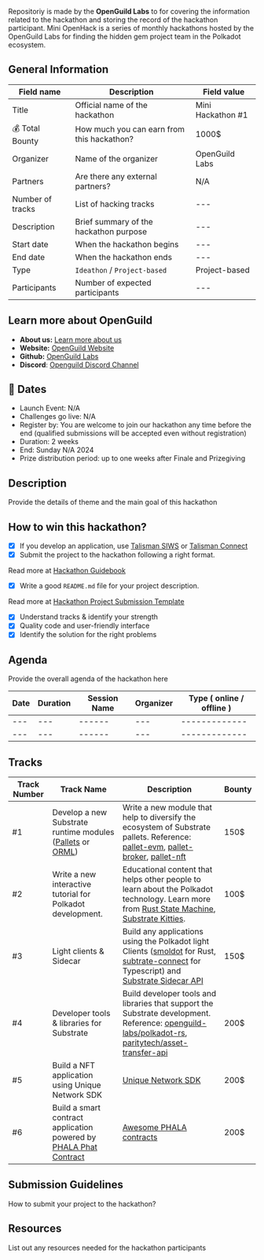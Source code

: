 Repositoriy is made by the **OpenGuild Labs** to for covering the information related to the hackathon and storing the record of the hackathon participant. Mini OpenHack is a series of monthly hackathons hosted by the OpenGuild Labs for finding the hidden gem project team in the Polkadot ecosystem. 

## General Information
<!-- Replace `---` with the hackathon information -->
| Field name | Description | Field value |
| ------------- | ------ | ------------- |
| Title | Official name of the hackathon | Mini Hackathon #1 |
| 💰 Total Bounty | How much you can earn from this hackathon? | 1000$ |
| Organizer | Name of the organizer | OpenGuild Labs |
| Partners | Are there any external partners? | N/A |
| Number of tracks | List of hacking tracks | --- |
| Description | Brief summary of the hackathon purpose | --- |
| Start date | When the hackathon begins | --- |
| End date | When the hackathon ends | --- |
| Type | `Ideathon` / `Project-based` | Project-based |
| Participants | Number of expected participants | --- |

## Learn more about OpenGuild

- **About us:** [Learn more about us](https://openguild.wtf/about)
- **Website:** [OpenGuild Website](https://openguild.wtf/)
- **Github:** [OpenGuild Labs](https://github.com/openguild-labs)
- **Discord**: [Openguild Discord Channel](https://discord.gg/bcjMzxqtD7)

## 📅 Dates
- Launch Event: N/A
- Challenges go live: N/A
- Register by: You are welcome to join our hackathon any time before the end (qualified submissions will be accepted even without registration)
- Duration: 2 weeks
- End: Sunday N/A 2024
- Prize distribution period: up to one weeks after Finale and Prizegiving

## Description

Provide the details of theme and the main goal of this hackathon

## How to win this hackathon? 
- [x] If you develop an application, use [Talisman SIWS](https://github.com/TalismanSociety/siws) or [Talisman Connect](https://github.com/TalismanSociety/talisman-connect)
- [x] Submit the project to the hackathon following a right format.

Read more at [Hackathon Guidebook](https://github.com/openguild-labs/hackathon-guidebook)
- [x] Write a good `README.md` file for your project description.

Read more at [Hackathon Project Submission Template](https://github.com/openguild-labs/hackathon-guidebook?tab=readme-ov-file#project-submission-template)
- [x] Understand tracks & identify your strength
- [x] Quality code and user-friendly interface
- [x] Identify the solution for the right problems

## Agenda

Provide the overall agenda of the hackathon here

| Date | Duration | Session Name | Organizer | Type ( online / offline ) |
| ------------- | ------ | ------ | ------------- | ------------- |
| --- | --- | ------ | --- | ------------- |
| --- | --- | ------ | --- | ------------- |

## Tracks

| Track Number | Track Name | Description | Bounty |
| ------------- | ------ | ------ | ---- |
| #1 | Develop a new Substrate runtime modules ([Pallets](https://docs.substrate.io/reference/frame-pallets/) or [ORML](https://github.com/open-web3-stack/open-runtime-module-library)) | Write a new module that help to diversify the ecosystem of Substrate pallets. Reference: [pallet-evm](https://github.com/chainx-org/chainx-technical-archive/blob/main/WangYaFei/evm/pallet-evm:An%20implementation%20of%20evm%20in%20substrate.md), [pallet-broker](https://crates.io/crates/pallet-broker), [pallet-nft](https://github.com/danforbes/pallet-nft) | 150$ |
| #2 | Write a new interactive tutorial for Polkadot development. | Educational content that helps other people to learn about the Polkadot technology. Learn more from [Rust State Machine](https://github.com/shawntabrizi/rust-state-machine), [Substrate Kitties](https://github.com/openguild-labs/substrate-kitties). | 100$ |
| #3 | Light clients & Sidecar | Build any applications using the Polkadot light Clients ([smoldot](https://github.com/smol-dot/smoldot) for Rust, [subtrate-connect](https://github.com/paritytech/substrate-connect) for Typescript) and [Substrate Sidecar API](https://github.com/paritytech/substrate-api-sidecar) | 150$ |
| #4 | Developer tools & libraries for Substrate | Build developer tools and libraries that support the Substrate development. Reference: [openguild-labs/polkadot-rs](https://github.com/openguild-labs/polkadot-rs), [paritytech/asset-transfer-api](https://github.com/paritytech/asset-transfer-api) | 200$ |
| #5 | Build a NFT application using Unique Network SDK | [Unique Network SDK](https://docs.unique.network/build/sdk/getting-started.html) | 200$ |
| #6 | Build a smart contract application powered by [PHALA Phat Contract](https://phala.network/phat-contract) | [Awesome PHALA contracts](https://github.com/Phala-Network/awesome-phat-contracts?tab=readme-ov-file) | 200$ |

## Submission Guidelines

How to submit your project to the hackathon?

## Resources
List out any resources needed for the hackathon participants
